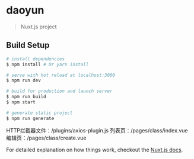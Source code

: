 # daoyun


> Nuxt.js project

## Build Setup

``` bash
# install dependencies
$ npm install # Or yarn install

# serve with hot reload at localhost:3000
$ npm run dev

# build for production and launch server
$ npm run build
$ npm start

# generate static project
$ npm run generate
```
HTTP拦截器文件：/plugins/axios-plugin.js
列表页：/pages/class/index.vue
编辑页：/pages/class/create.vue

For detailed explanation on how things work, checkout the [Nuxt.js docs](https://github.com/nuxt/nuxt.js).

